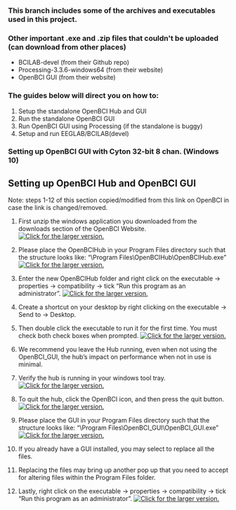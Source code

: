 ### This branch includes some of the archives and executables used in this project.
### Other important .exe and .zip files that couldn't be uploaded (can download from other places)
- BCILAB-devel (from their Github repo)
- Processing-3.3.6-windows64 (from their website)
- OpenBCI GUI (from their website)

### The guides below will direct you on how to:
1. Setup the standalone OpenBCI Hub and GUI
2. Run the standalone OpenBCI GUI
3. Run OpenBCI GUI using Processing (if the standalone is buggy)
4. Setup and run EEGLAB/BCILAB(devel)

### Setting up OpenBCI GUI with Cyton 32-bit 8 chan. (Windows 10)

## Setting up OpenBCI Hub and OpenBCI GUI
Note: steps 1-12 of this section copied/modified from this link on OpenBCI in case the link is changed/removed.

1. First unzip the windows application you downloaded from the downloads section of the OpenBCI Website.
<a href="https://drive.google.com/uc?export=view&id=19oMzQylRu5RJdJdSCaCmvs9G-VCvM3dr"><img src="https://drive.google.com/uc?export=view&id=19oMzQylRu5RJdJdSCaCmvs9G-VCvM3dr" style="max-width: 100%; height: auto" title="Click for the larger version." /></a>

2.	Please place the OpenBCIHub in your Program Files directory such that the structure looks like: “\Program Files\OpenBCIHub\OpenBCIHub.exe”
<a href="https://drive.google.com/uc?export=view&id=12qqHQGb5CczxQJAYbtDJzFPLXaVZW1Lx"><img src="https://drive.google.com/uc?export=view&id=12qqHQGb5CczxQJAYbtDJzFPLXaVZW1Lx" style="max-width: 100%; height: auto" title="Click for the larger version." /></a>

3. Enter the new OpenBCIHub folder and right click on the executable -> properties -> compatibility -> tick “Run this program as an administrator”.
<a href="https://drive.google.com/uc?export=view&id=1a4ozqpUSFkTg9iSV48hiBTwChgTkZtHo"><img src="https://drive.google.com/uc?export=view&id=1a4ozqpUSFkTg9iSV48hiBTwChgTkZtHo" style="max-width: 100%; height: auto" title="Click for the larger version." /></a>

4.	Create a shortcut on your desktop by right clicking on the executable -> Send to -> Desktop.

5.	Then double click the executable to run it for the first time. You must check both check boxes when prompted.
<a href="https://drive.google.com/uc?export=view&id=178aGSBomwb5NqxNf6RbyOtsYAgVlyvWq"><img src="https://drive.google.com/uc?export=view&id=178aGSBomwb5NqxNf6RbyOtsYAgVlyvWq" style="max-width: 100%; height: auto" title="Click for the larger version." /></a>

6.	We recommend you leave the Hub running, even when not using the OpenBCI_GUI, the hub’s impact on performance when not in use is minimal.

7.	Verify the hub is running in your windows tool tray.
<a href="https://drive.google.com/uc?export=view&id=1yW1_kodVP567mB2rJlaKPHZ4WNMDri0i"><img src="https://drive.google.com/uc?export=view&id=1yW1_kodVP567mB2rJlaKPHZ4WNMDri0i" style="max-width: 100%; height: auto" title="Click for the larger version." /></a>

8.	To quit the hub, click the OpenBCI icon, and then press the quit button.
<a href="https://drive.google.com/uc?export=view&id=1_-HE-upGTgHgOx6vybWClIdkaqa_JuDa"><img src="https://drive.google.com/uc?export=view&id=1_-HE-upGTgHgOx6vybWClIdkaqa_JuDa" style="max-width: 100%; height: auto" title="Click for the larger version." /></a>

9.	Please place the GUI in your Program Files directory such that the structure looks like: “\Program Files\OpenBCI_GUI\OpenBCI_GUI.exe”
<a href="https://drive.google.com/uc?export=view&id=1PiGAdmMMUB1DWkENj9iqNQMXXQoAhzEp"><img src="https://drive.google.com/uc?export=view&id=1PiGAdmMMUB1DWkENj9iqNQMXXQoAhzEp" style="max-width: 100%; height: auto" title="Click for the larger version." /></a>

10. If you already have a GUI installed, you may select to replace all the files.

11. Replacing the files may bring up another pop up that you need to accept for altering files within the Program Files folder.

12.	Lastly, right click on the executable -> properties -> compatibility -> tick “Run this program as an administrator”.
<a href="https://drive.google.com/uc?export=view&id=1aA38drhH1MQUsPRBBfzfjTNtLhnRjjdm"><img src="https://drive.google.com/uc?export=view&id=1aA38drhH1MQUsPRBBfzfjTNtLhnRjjdm" style="max-width: 100%; height: auto" title="Click for the larger version." /></a>
